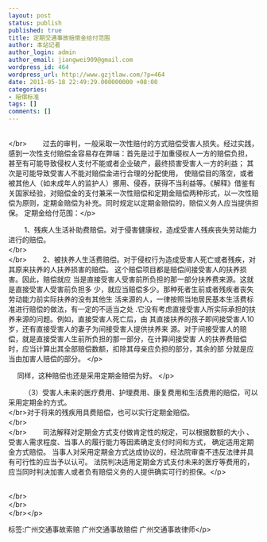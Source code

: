```yaml
---
layout: post
status: publish
published: true
title: 定期交通事故赔偿金给付范围
author: 本站记者
author_login: admin
author_email: jiangwei909@gmail.com
wordpress_id: 464
wordpress_url: http://www.gzjtlaw.com/?p=464
date: 2011-05-18 22:49:29.000000000 +08:00
categories:
- 赔偿标准
tags: []
comments: []
---
```

<p><br><&#47;br> 　　过去的审判，一般采取一次性赔付的方式赔偿受害人损失。经过实践，感到一次性支付赔偿金容易存在弊端：首先是过于加重侵权人一方的赔偿负担， 甚至有可能导致侵权人支付不能或者企业破产，最终损害受害人一方的利益； 其次是可能导致受害人不能对赔偿金进行合理的分配使用， 使赔偿目的落空，或者被其他人（如未成年人的监护人）挪用、侵吞，获得不当利益等。《解释》借鉴有关国家经验，对赔偿金的支付兼采一次性赔偿和定期金赔偿两种形式，以一次性赔偿为原则，定期金赔偿为补充。同时规定以定期金赔偿的，赔偿义务人应当提供担保。 定期金给付范围：<&#47;p><p>　 　1、残疾人生活补助费赔偿。对于侵害健康权，造成受害人残疾丧失劳动能力进行的赔偿。<br><&#47;br>　　　<br><&#47;br>　　 2、被扶养人生活费赔偿。对于侵权行为造成受害人死亡或者残疾，对其原来扶养的人扶养损害的赔偿。 这个赔偿项目都是赔偿间接受害人的扶养损害。因此，赔偿就应 当是直接受害人受害前所负担的那一部分扶养费来源。这就是直接受害人受害前负担多 少，就应当赔偿多少。那种死者生前或者残疾者丧失劳动能力前实际扶养的没有其他生 活来源的人，一律按照当地居民基本生活费标准进行赔偿的做法，有一定的不适当之处 .它没有考虑直接受害人所实际承担的扶养来源的问题。例如，直接受害人死亡后，由 其直接扶养的孩子即间接受害人10岁，还有直接受害人的妻子为间接受害人提供扶养来 源。对于间接受害人的赔偿，就是直接受害人生前所负担的那一部分，在计算间接受害 人的扶养费赔偿时，应当计算出其全部赔偿数额，扣除其母亲应负担的部分，其余的部 分就是应当由加害人赔偿的部分。 <&#47;p><p>　 同样，这种赔偿也还是采用定期金赔偿为好。 <&#47;p><p>　　 （3）受害人未来的医疗费用、护理费用、康复费用和生活费用的赔偿，可以采用定期金的方式。 <br><&#47;br>对于将来的残疾用具费赔偿，也可以实行定期金赔偿。<br><&#47;br>　 <br><&#47;br>　　 司法解释对定期金方式支付做肯定性的规定，可以根据数额的大小 、受害人需求程度、当事人的履行能力等因素确定支付时间和方式， 确定适用定期金方式赔偿。 当事人对采用定期金方式达成协议的，经法院审查不违反法律并具有可行性的应当予以认可。 法院判决适用定期金方式支付未来的医疗等费用的，应当同时判决加害人或者负有赔偿义务的人提供确实可行的担保。<&#47;p><p><br><&#47;br><br><&#47;br><br><&#47;br><&#47;p><br&#47;><p>标签:广州交通事故索赔 广州交通事故赔偿 广州交通事故律师<&#47;p>
